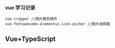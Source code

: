 ### vue 学习记录

```vue
vue-cropper //图片裁剪插件
vue-fontawesome-elementui-icon-picker //图片选择器

```

## Vue+TypeScript